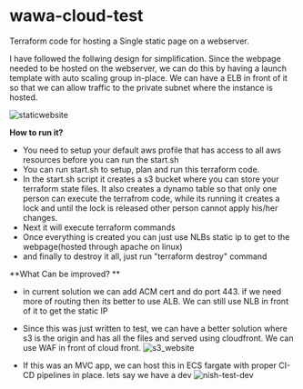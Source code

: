 # wawa-cloud-test
Terraform code for hosting a Single static page on a webserver. 

I have followed the follwing design for simplification. Since the webpage needed to be hosted on the webserver, we can do this by having a launch template with auto scaling group in-place. We can have a ELB in front of it so that we can allow traffic to the private subnet where the instance is hosted. 

![staticwebsite](https://user-images.githubusercontent.com/87870511/126929957-e39051a6-fcea-4629-a329-d31ad1ef48ed.png)


**How to run it?**
- You need to setup your default aws profile that has access to all aws resources before you can run the start.sh
- You can run start.sh to setup, plan and run this terraform code.
- In the start.sh script it creates a s3 bucket where you can store your terraform state files. It also creates a dynamo table so that only one person can execute the terrafrom code, while its running it creates a lock and until the lock is released other person cannot apply his/her changes.
- Next it will execute terraform commands
- Once everything is created you can just use NLBs static ip to get to the webpage(hosted through apache on linux)
- and finally to destroy it all, just run "terraform destroy" command 
 
**What Can be improved? **
- in current solution we can add ACM cert and do port 443. if we need more of routing then its better to use ALB. We can still use NLB in front of it to get the static IP
- Since this was just written to test, we can have a better solution where s3 is the origin and has all the files and served using cloudfront. We can use WAF in front of cloud front.
  ![s3_website](https://user-images.githubusercontent.com/87870511/126925011-99e2fdd6-e89c-4b0e-94df-dade268c2d27.png)


- If this was an MVC app, we can host this in ECS fargate with proper CI-CD pipelines in place. lets say we have a dev
  ![nish-test-dev](https://user-images.githubusercontent.com/87870511/126828709-9ad85175-ae9c-49a6-981b-effb79d38035.png)
